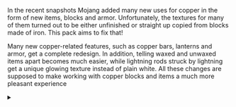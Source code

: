 In the recent snapshots Mojang added many new uses for copper in the form of new items, blocks and armor. Unfortunately, the textures for many of them turned out to be either unfinished or straight up copied from blocks made of iron. This pack aims to fix that!

Many new copper-related features, such as copper bars, lanterns and armor, get a complete redesign. In addition, telling waxed and unwaxed items apart becomes much easier, while lightning rods struck by lightning get a unique glowing texture instead of plain white. All these changes are supposed to make working with copper blocks and items a much more pleasant experience


<details>
<summary></summary>

This pack may become obsolete in future versions when copper gets an official visual rehaul

</details>
